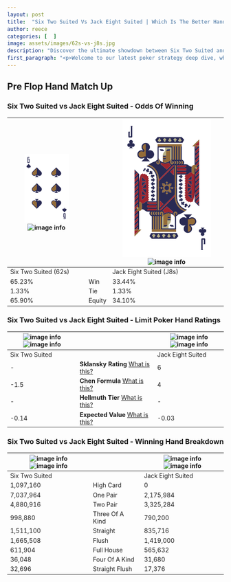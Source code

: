 ```yaml
---
layout: post
title:  "Six Two Suited Vs Jack Eight Suited | Which Is The Better Hand In Poker? A Complete Guide"
author: reece
categories: [  ]
image: assets/images/62s-vs-j8s.jpg
description: "Discover the ultimate showdown between Six Two Suited and Jack Eight Suited in poker! Uncover the odds, strategies, and scenarios where one hand triumphs over the other. Get ready to up your poker game with this thrilling analysis."
first_paragraph: "<p>Welcome to our latest poker strategy deep dive, where we're pitting two distinct hands against each other in a high-stakes showdown: Six Two Suited vs Jack Eight Suited.</p><p>In the dynamic world of poker, every decision counts, and knowing which hand holds the upper hand is key to your success at the table.</p><p>In this article, we'll dissect these two hands, explore the scenarios where one dominates the other, and equip you with the knowledge to make strategic choices that can tip the odds in your favor.</p><p>Get ready to unravel the intriguing dynamics of these poker hands and elevate your game to new heights.</p>"
---
```




[comment]: # (sp0)

## Pre Flop Hand Match Up

<div class="table hand-ratings" markdown="1"> 



### Six Two Suited vs Jack Eight Suited - Odds Of Winning


    
| ![image info](assets/images/hand1/6.png) ![image info](assets/images/hand1/2s.png) |  | ![image info](assets/images/hand2/J.png) ![image info](assets/images/hand2/8s.png) |
| -------- | -------- | -------- |
| Six Two Suited (62s) |  | Jack Eight Suited (J8s) |
| 65.23% | Win | 33.44% |
| 1.33% | Tie | 1.33% |
| 65.90% | Equity | 34.10% |




[comment]: # (sp1)



### Six Two Suited vs Jack Eight Suited - Limit Poker Hand Ratings


    
| ![image info](https://www.riverpairs.com/assets/images/hand1/6.png) ![image info](https://www.riverpairs.com/assets/images/hand1/2s.png) |  | ![image info](https://www.riverpairs.com/assets/images/hand2/J.png) ![image info](https://www.riverpairs.com/assets/images/hand2/8s.png) |
| -------- | -------- | -------- |
| Six Two Suited |  | Jack Eight Suited |
| - | **Sklansky Rating** [What is this?](/sklansky-rating-explained) | 6 |
| -1.5 | **Chen Formula** [What is this?](/chen-formula-explained) | 4 |
| - | **Hellmuth Tier** [What is this?](/Hellmuth-tier-explained) | - |
| -0.14 | **Expected Value** [What is this?](/expected-value-explained) | -0.03 |




[comment]: # (sp2)



### Six Two Suited vs Jack Eight Suited - Winning Hand Breakdown


    
| ![image info](https://www.riverpairs.com/assets/images/hand1/6.png) ![image info](https://www.riverpairs.com/assets/images/hand1/2s.png) |  | ![image info](https://www.riverpairs.com/assets/images/hand2/J.png) ![image info](https://www.riverpairs.com/assets/images/hand2/8s.png) |
| -------- | -------- | -------- |
| Six Two Suited |  | Jack Eight Suited |
| 1,097,160 | High Card | 0 |
| 7,037,964 | One Pair | 2,175,984 |
| 4,880,916 | Two Pair | 3,325,284 |
| 998,880 | Three Of A Kind | 790,200 |
| 1,511,100 | Straight | 835,716 |
| 1,665,508 | Flush | 1,419,000 |
| 611,904 | Full House | 565,632 |
| 36,048 | Four Of A Kind | 31,680 |
| 32,696 | Straight Flush | 17,376 |




[comment]: # (sp3)



</div>

[comment]: # (sp4)



[comment]: # (sp5)

